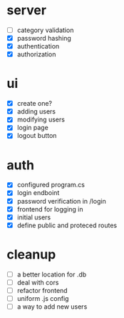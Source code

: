# server
- [ ] category validation
- [x] password hashing
- [x] authentication
- [x] authorization
# ui
- [X] create one?
- [x] adding users
- [x] modifying users
- [x] login page
- [x] logout button
# auth
- [x] configured program.cs
- [x] login endboint
- [x] password verification in /login
- [x] frontend for logging in
- [x] initial users
- [x] define public and proteced routes
# cleanup
- [ ] a better location for .db
- [ ] deal with cors
- [ ] refactor frontend
- [ ] uniform .js config
- [ ] a way to add new users
